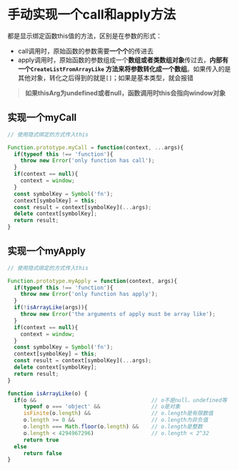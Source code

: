 # 手动实现一个call和apply方法
都是显示绑定函数this值的方法，区别是在参数的形式：
- call调用时，原始函数的参数需要**一个个**的传进去
- apply调用时，原始函数的参数组成一个**数组或者类数组对象**传过去，**内部有一个`CreateListFromArrayLike` 方法来将参数转化成一个数组**。如果传入的是其他对象，转化之后得到的就是`[]`；如果是基本类型，就会报错



> **如果thisArg为undefined或者null，函数调用时this会指向window对象**



## 实现一个myCall

```js
// 使用隐式绑定的方式传入this

Function.prototype.myCall = function(context, ...args){
  if(typeof this !== 'function'){
    throw new Error('only function has call');
  }
  if(context == null){
    context = window;
  }
  const symbolKey = Symbol('fn');
  context[symbolKey] = this;
  const result = context[symbolKey](...args);
  delete context[symbolKey];
  return result;
}
```



## 实现一个myApply

```js
// 使用隐式绑定的方式传入this

Function.prototype.myApply = function(context, args){
  if(typeof this !== 'function'){
    throw new Error('only function has apply');
  }
  if(!isArrayLike(args)){
    throw new Error('the arguments of apply must be array like');
  }
  if(context == null){
    context = window;
  }
  const symbolKey = Symbol('fn');
  context[symbolKey] = this;
  const result = context[symbolKey](...args);
  delete context[symbolKey];
  return result;
}

function isArrayLike(o) {
  if(o &&                                    // o不是null、undefined等
     typeof o === 'object' &&                // o是对象
     isFinite(o.length) &&                   // o.length是有限数值
     o.length >= 0 &&                        // o.length为非负值
     o.length === Math.floor(o.length) &&    // o.length是整数
     o.length < 4294967296)                  // o.length < 2^32
     return true
  else
     return false
}
```

